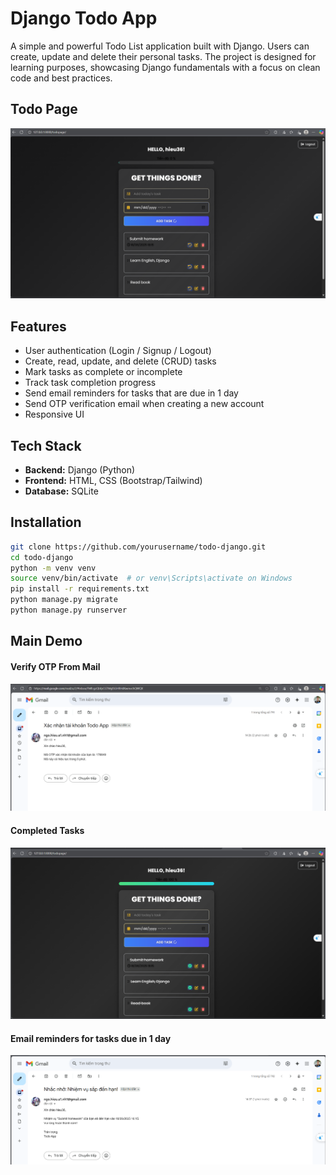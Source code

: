 # Django Todo App

A simple and powerful Todo List application built with Django. Users can create, update and delete their personal tasks. The project is designed for learning purposes, showcasing Django fundamentals with a focus on clean code and best practices.

## Todo Page
<p align="center">
  <img src="https://github.com/HieuCorn364/Todo-App-Django/blob/main/Images/Tasks.png" alt="Todo Page" />
</p>

## Features
- User authentication (Login / Signup / Logout)
- Create, read, update, and delete (CRUD) tasks
- Mark tasks as complete or incomplete
- Track task completion progress
- Send email reminders for tasks that are due in 1 day
- Send OTP verification email when creating a new account
- Responsive UI

## Tech Stack
- **Backend:** Django (Python)
- **Frontend:** HTML, CSS (Bootstrap/Tailwind)
- **Database:** SQLite

## Installation
```bash
git clone https://github.com/yourusername/todo-django.git
cd todo-django
python -m venv venv
source venv/bin/activate  # or venv\Scripts\activate on Windows
pip install -r requirements.txt
python manage.py migrate
python manage.py runserver
```

## Main Demo 
####  Verify OTP From Mail
<p align="center">
  <img src="https://github.com/HieuCorn364/Todo-App-Django/blob/main/Images/Mail_OTP.png" alt="Verify OTP" />
</p>

####  Completed Tasks
<p align="center">
  <img src="https://github.com/HieuCorn364/Todo-App-Django/blob/main/Images/Completed_100%25.png" alt="Completed Tasks" />
</p>

####  Email reminders for tasks due in 1 day
<p align="center">
  <img src="https://github.com/HieuCorn364/Todo-App-Django/blob/main/Images/Mail_remider.png" alt="Email Reminder" />
</p>
